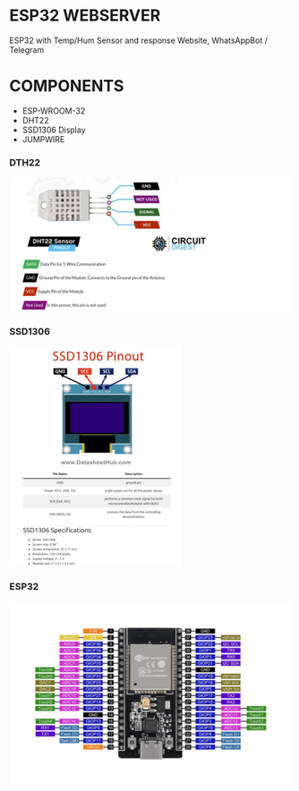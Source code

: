 # ESP32 WEBSERVER
ESP32 with Temp/Hum Sensor and response Website, WhatsAppBot / Telegram

# COMPONENTS
+ ESP-WROOM-32
+ DHT22
+ SSD1306 Display
+ JUMPWIRE

### DTH22
![img](/img/dht22.png "DHT22 PINOUT")

### SSD1306
![img](/img/ssd1306.png "SSD1306 I2C PINOUT")

### ESP32
![img](/img/esp32.png "ESP32 PINOUT")